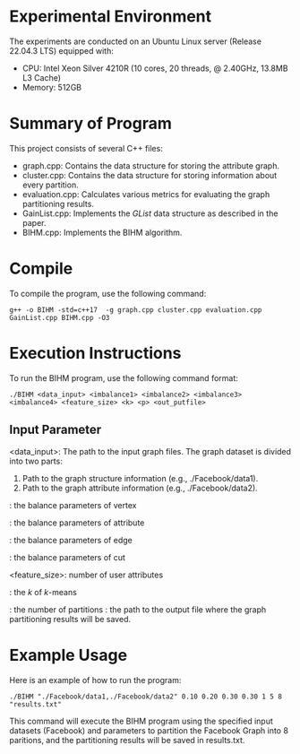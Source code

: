# Experimental Environment
The experiments are conducted on an Ubuntu Linux server (Release 22.04.3 LTS) equipped with:

* CPU: Intel Xeon Silver 4210R (10 cores, 20 threads, @ 2.40GHz, 13.8MB L3 Cache)
* Memory: 512GB
# Summary of Program
This project consists of several C++ files:

* graph.cpp: Contains the data structure for storing the attribute graph.
* cluster.cpp: Contains the data structure for storing information about every partition.
* evaluation.cpp:  Calculates various metrics for evaluating the graph partitioning results.
* GainList.cpp: Implements the $GList$ data structure as described in the paper.
* BIHM.cpp: Implements the BIHM algorithm.

# Compile
To compile the program, use the following command:

```
g++ -o BIHM -std=c++17  -g graph.cpp cluster.cpp evaluation.cpp GainList.cpp BIHM.cpp -O3
```

# Execution Instructions
To run the BIHM program, use the following command format:
```
./BIHM <data_input> <imbalance1> <imbalance2> <imbalance3> <imbalance4> <feature_size> <k> <p> <out_putfile>
```

## Input Parameter
<data_input>: The path to the input graph files. The graph dataset is divided into two parts:
1. Path to the graph structure information (e.g., ./Facebook/data1).
2. Path to the graph attribute information (e.g., ./Facebook/data2).

<imbalance1>: the balance parameters of vertex

<imbalance2>: the balance parameters of attribute

<imbalance3>: the balance parameters of edge

<imbalance4>: the balance parameters of cut

<feature_size>: number of user attributes

<k>: the $k$ of $k$-means

<p>: the number of partitions 
<out_putfile>: the path to the output file where the graph partitioning results will be saved.

# Example Usage
Here is an example of how to run the program:
```
./BIHM "./Facebook/data1,./Facebook/data2" 0.10 0.20 0.30 0.30 1 5 8 "results.txt"
```
This command will execute the BIHM program using the specified input datasets (Facebook) and parameters to partition the Facebook Graph into 8 paritions, and the partitioning results will be saved in results.txt.

